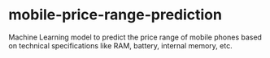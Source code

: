 # mobile-price-range-prediction
Machine Learning model to predict the price range of mobile phones based on technical specifications like RAM, battery, internal memory, etc.
